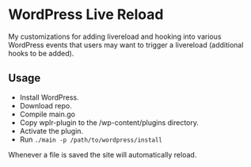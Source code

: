 # WordPress Live Reload

My customizations for adding livereload and hooking into various WordPress events that users may want to trigger a livereload (additional hooks to be added). 

## Usage

 - Install WordPress.
 - Download repo.
 - Compile main.go
 - Copy wplr-plugin to the /wp-content/plugins directory.
 - Activate the plugin.
 - Run `./main -p /path/to/wordpress/install`

Whenever a file is saved the site will automatically reload.
